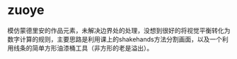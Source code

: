 # zuoye
模仿蒙德里安的作品元素，未解决边界处的处理，没想到很好的将视觉平衡转化为数字计算的规则，主要思路是利用课上的shakehands方法分割画面，以及一个利用线条的简单方形油漆桶工具（非方形的老是溢出）。
